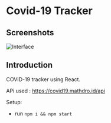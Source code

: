 # Covid-19 Tracker

## Screenshots

![Interface](https://i.ibb.co/kGxtnf7/Screenshot-2020-06-26-09-10-42.png)

## Introduction

COVID-19 tracker using React.

APi used : https://covid19.mathdro.id/api

Setup:

- run `npm i && npm start`
